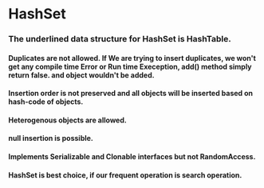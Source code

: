 # HashSet

### The underlined data structure for HashSet is HashTable.
#### Duplicates are not allowed. If We are trying to insert duplicates, we won't get any compile time Error or Run time Exeception, add() method simply return false. and object wouldn't be added.
#### Insertion order is not preserved and all objects will be inserted based on hash-code of objects.
#### Heterogenous objects are allowed.
#### null insertion is possible.
#### Implements Serializable and Clonable interfaces but not RandomAccess.
#### HashSet is best choice, if our frequent operation is search operation.

